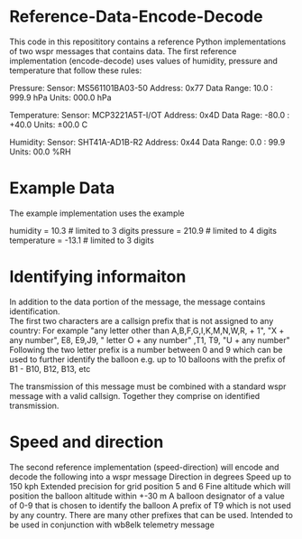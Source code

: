 # Reference-Data-Encode-Decode

This code in this reposititory contains a reference Python implementations of two wspr messages that contains data.
The first reference implementation (encode-decode) uses values of humidity, pressure and temperature that follow these rules:

Pressure:
Sensor: MS561101BA03-50
Address: 0x77
Data Range: 10.0 : 999.9 hPa
Units: 000.0 hPa

Temperature:
Sensor: MCP3221A5T-I/OT
Address: 0x4D
Data Rage: -80.0 : +40.0
Units: ±00.0 C

Humidity:
Sensor: SHT41A-AD1B-R2
Address: 0x44
Data Range: 0.0 : 99.9
Units: 00.0 %RH

# Example Data
The example implementation uses the example 

humidity = 10.3     # limited to 3 digits
pressure = 210.9     # limited to 4 digits
temperature = -13.1  # limited to 3 digits
# Identifying informaiton
In addition to the data portion of the message, the message contains identification.  
The first two characters are a callsign prefix that is not assigned to any country:
For example "any letter other than A,B,F,G,I,K,M,N,W,R, + 1", "X + any number", E8, E9,J9, " letter O + any number" ,T1, T9, "U + any number"
Following the two letter prefix is a number between 0 and 9 which can be used to further identify the balloon e.g. up to 10 balloons with the prefix of B1 - B10, B12, B13, etc

The transmission of this message must be combined with a standard wspr message with a valid callsign.  Together they comprise on identified transmission. 
# Speed and direction
The second reference implementation (speed-direction) will encode and decode the following into a wspr message
     Direction in degrees
     Speed up to 150 kph
     Extended precision for grid position 5 and 6
     Fine altitude which will position the balloon altitude within +-30 m
     A balloon designator of a value of 0-9 that is chosen to identify the balloon
     A prefix of T9 which is not used by any country. There are many other prefixes
     that can be used.
Intended to be used in conjunction with wb8elk telemetry message


